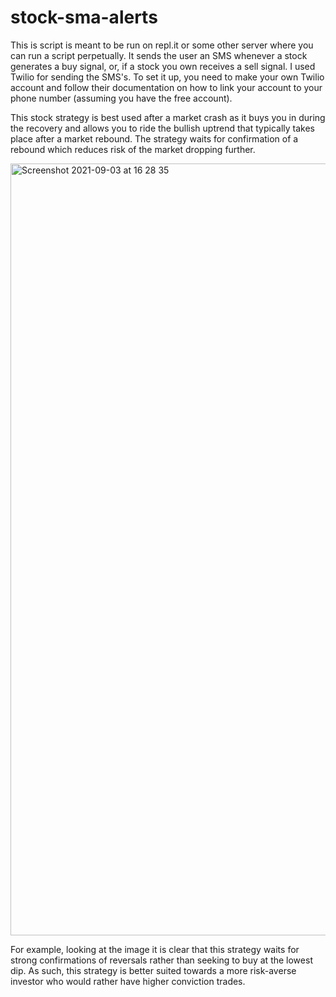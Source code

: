 # stock-sma-alerts
This is script is meant to be run on repl.it or some other server where you can run a script perpetually. It sends the user an SMS whenever a stock generates a buy signal, or, if a stock you own receives a sell signal. I used Twilio for sending the SMS's. To set it up, you need to make your own Twilio account and follow their documentation on how to link your account to your phone number (assuming you have the free account).

This stock strategy is best used after a market crash as it buys you in during the recovery and allows you to ride the bullish uptrend that typically takes place after a market rebound. The strategy waits for confirmation of a rebound which reduces risk of the market dropping further.

<img width="1235" alt="Screenshot 2021-09-03 at 16 28 35" src="https://user-images.githubusercontent.com/79874741/132005221-b95c5662-9dd1-49e6-a3f9-6325135b9833.png">

For example, looking at the image it is clear that this strategy waits for strong confirmations of reversals rather than seeking to buy at the lowest dip. As such, this strategy is better suited towards a more risk-averse investor who would rather have higher conviction trades.
